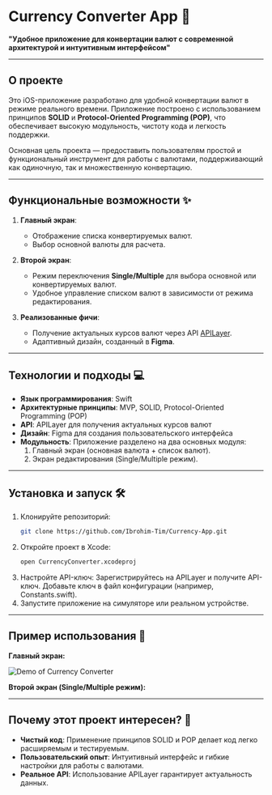 # **Currency Converter App** 🚀  
**"Удобное приложение для конвертации валют с современной архитектурой и интуитивным интерфейсом"**

---

## **О проекте**  
Это iOS-приложение разработано для удобной конвертации валют в режиме реального времени. Приложение построено с использованием принципов **SOLID** и **Protocol-Oriented Programming (POP)**, что обеспечивает высокую модульность, чистоту кода и легкость поддержки.  

Основная цель проекта — предоставить пользователям простой и функциональный инструмент для работы с валютами, поддерживающий как одиночную, так и множественную конвертацию.

---

## **Функциональные возможности** ✨  
1. **Главный экран**:  
   - Отображение списка конвертируемых валют.  
   - Выбор основной валюты для расчета.  

2. **Второй экран**:  
   - Режим переключения **Single/Multiple** для выбора основной или конвертируемых валют.  
   - Удобное управление списком валют в зависимости от режима редактирования.  

3. **Реализованные фичи**:  
   - Получение актуальных курсов валют через API [APILayer](https://apilayer.com/).  
   - Адаптивный дизайн, созданный в **Figma**.  

---

## **Технологии и подходы** 💻  
- **Язык программирования**: Swift  
- **Архитектурные принципы**: MVP, SOLID, Protocol-Oriented Programming (POP)  
- **API**: APILayer для получения актуальных курсов валют  
- **Дизайн**: Figma для создания пользовательского интерфейса  
- **Модульность**: Приложение разделено на два основных модуля:  
  1. Главный экран (основная валюта + список валют).  
  2. Экран редактирования (Single/Multiple режим).  

---

## **Установка и запуск** 🛠  
1. Клонируйте репозиторий:  
   ```bash
   git clone https://github.com/Ibrohim-Tim/Currency-App.git

2. Откройте проект в Xcode:
   ```bash
   open CurrencyConverter.xcodeproj
   
3. Настройте API-ключ:
Зарегистрируйтесь на APILayer и получите API-ключ.
Добавьте ключ в файл конфигурации (например, Constants.swift).
4. Запустите приложение на симуляторе или реальном устройстве.

---

## **Пример использования** 📱
**Главный экран:**

![Demo of Currency Converter](https://github.com/Ibrohim-Tim/Currency-App/blob/main/ezgif.com-effects.gif?raw=true)

**Второй экран (Single/Multiple режим):**

---

## **Почему этот проект интересен?** 🌟
- **Чистый код**: Применение принципов SOLID и POP делает код легко расширяемым и тестируемым.  
- **Пользовательский опыт**: Интуитивный интерфейс и гибкие настройки для работы с валютами. 
- **Реальное API**: Использование APILayer гарантирует актуальность данных.
